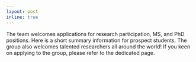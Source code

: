 ```yaml
---
layout: post
inline: true
---
```


The team welcomes applications for research participation, MS, and PhD positions. Here is a short summary information for prospect students. The group also welcomes talented researchers all around the world! If you keen on applying to the group, please refer to the dedicated page.
